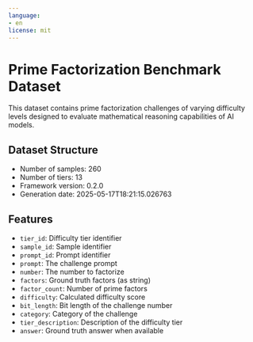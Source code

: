 ```yaml
---
language:
- en
license: mit
---
```


# Prime Factorization Benchmark Dataset

This dataset contains prime factorization challenges of varying difficulty levels designed to evaluate mathematical reasoning capabilities of AI models.

## Dataset Structure

- Number of samples: 260
- Number of tiers: 13
- Framework version: 0.2.0
- Generation date: 2025-05-17T18:21:15.026763

## Features

- `tier_id`: Difficulty tier identifier
- `sample_id`: Sample identifier
- `prompt_id`: Prompt identifier
- `prompt`: The challenge prompt
- `number`: The number to factorize
- `factors`: Ground truth factors (as string)
- `factor_count`: Number of prime factors
- `difficulty`: Calculated difficulty score
- `bit_length`: Bit length of the challenge number
- `category`: Category of the challenge
- `tier_description`: Description of the difficulty tier
- `answer`: Ground truth answer when available

